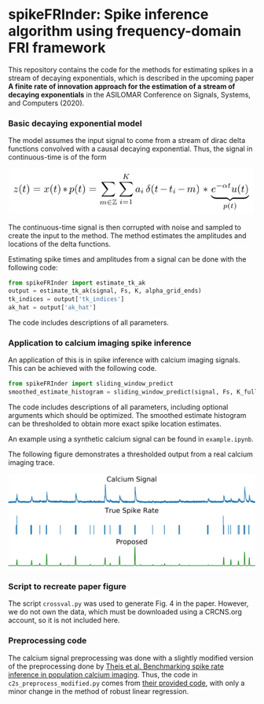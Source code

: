# spikeFRInder: Spike inference algorithm using frequency-domain FRI framework

This repository contains the code for the methods for estimating spikes in a stream of decaying exponentials, which is described in the upcoming paper **A finite rate of innovation approach for the estimation of a stream of decaying exponentials** in the ASILOMAR Conference on Signals, Systems, and Computers (2020).

### Basic decaying exponential model

The model assumes the input signal to come from a stream of dirac delta functions convolved with a causal decaying exponential. Thus, the signal in continuous-time is of the form

<img src="figures/model_form.png" alt="model form" width="500">

The continuous-time signal is then corrupted with noise and sampled to create the input to the method. The method estimates the amplitudes and locations of the delta functions.

Estimating spike times and amplitudes from a signal can be done with the following code:

```python
from spikeFRInder import estimate_tk_ak
output = estimate_tk_ak(signal, Fs, K, alpha_grid_ends)
tk_indices = output['tk_indices']
ak_hat = output['ak_hat']
```

The code includes descriptions of all parameters.

### Application to calcium imaging spike inference

An application of this is in spike inference with calcium imaging signals. This can be achieved with the following code.

```python
from spikeFRInder import sliding_window_predict
smoothed_estimate_histogram = sliding_window_predict(signal, Fs, K_full_signal_estimate)
```

The code includes descriptions of all parameters, including optional arguments which should be optimized. The smoothed estimate histogram can be thresholded to obtain more exact spike location estimates. 

An example using a synthetic calcium signal can be found in `example.ipynb`.

The following figure demonstrates a thresholded output from a real calcium imaging trace.

<img src="figures/method_output.png" alt="method output" width="700">

### Script to recreate paper figure

The script `crossval.py` was used to generate Fig. 4 in the paper. However, we do not own the data, which must be downloaded using a CRCNS.org account, so it is not included here.

### Preprocessing code

The calcium signal preprocessing was done with a slightly modified version of the preprocessing done by  [Theis et al. Benchmarking spike rate inference in population calcium imaging](http://bethgelab.org/publications/127/). Thus, the code in `c2s_preprocess_modified.py` comes from [their provided code](https://github.com/lucastheis/c2s), with only a minor change in the method of robust linear regression. 

